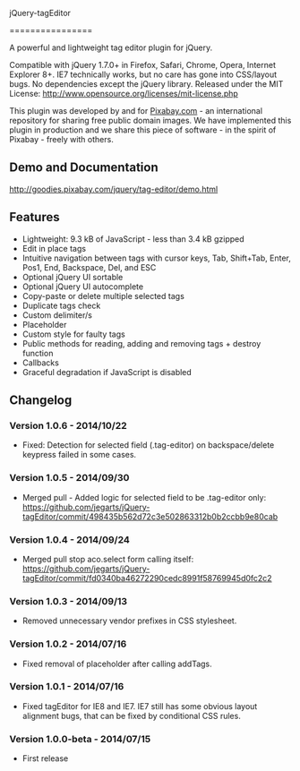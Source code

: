 jQuery-tagEditor

================

A powerful and lightweight tag editor plugin for jQuery.

Compatible with jQuery 1.7.0+ in Firefox, Safari, Chrome, Opera, Internet Explorer 8+. IE7 technically works, but no care has gone into CSS/layout bugs. No dependencies except the jQuery library.
Released under the MIT License: http://www.opensource.org/licenses/mit-license.php

This plugin was developed by and for [Pixabay.com](http://pixabay.com/) - an international repository for sharing free public domain images.
We have implemented this plugin in production and we share this piece of software - in the spirit of Pixabay - freely with others.

## Demo and Documentation

http://goodies.pixabay.com/jquery/tag-editor/demo.html

## Features

* Lightweight: 9.3 kB of JavaScript - less than 3.4 kB gzipped
* Edit in place tags
* Intuitive navigation between tags with cursor keys, Tab, Shift+Tab, Enter, Pos1, End, Backspace, Del, and ESC
* Optional jQuery UI sortable
* Optional jQuery UI autocomplete
* Copy-paste or delete multiple selected tags
* Duplicate tags check
* Custom delimiter/s
* Placeholder
* Custom style for faulty tags
* Public methods for reading, adding and removing tags + destroy function
* Callbacks
* Graceful degradation if JavaScript is disabled

## Changelog

### Version 1.0.6 - 2014/10/22

* Fixed: Detection for selected field (.tag-editor) on backspace/delete keypress failed in some cases.

### Version 1.0.5 - 2014/09/30

* Merged pull - Added logic for selected field to be .tag-editor only:
  https://github.com/jegarts/jQuery-tagEditor/commit/498435b562d72c3e502863312b0b2ccbb9e80cab


### Version 1.0.4 - 2014/09/24

* Merged pull stop aco.select form calling itself:
  https://github.com/jegarts/jQuery-tagEditor/commit/fd0340ba46272290cedc8991f58769945d0fc2c2

### Version 1.0.3 - 2014/09/13

* Removed unnecessary vendor prefixes in CSS stylesheet.

### Version 1.0.2 - 2014/07/16

* Fixed removal of placeholder after calling addTags.

### Version 1.0.1 - 2014/07/16

* Fixed tagEditor for IE8 and IE7. IE7 still has some obvious layout alignment bugs, that can be fixed by conditional CSS rules.

### Version 1.0.0-beta - 2014/07/15

* First release
